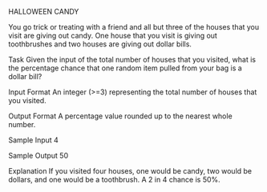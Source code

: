 HALLOWEEN CANDY

You go trick or treating with a friend and all but three of the houses that you visit are giving out candy. 
One house that you visit is giving out toothbrushes and two houses are giving out dollar bills.

Task
Given the input of the total number of houses that you visited, 
what is the percentage chance that one random item pulled from your bag is a dollar bill?

Input Format
An integer (>=3) representing the total number of houses that you visited.

Output Format
A percentage value rounded up to the nearest whole number.

Sample Input
4

Sample Output
50

Explanation
If you visited four houses, one would be candy, two would be dollars, and one would be a toothbrush. 
A 2 in 4 chance is 50%.

